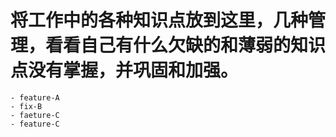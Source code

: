 # 将工作中的各种知识点放到这里，几种管理，看看自己有什么欠缺的和薄弱的知识点没有掌握，并巩固和加强。
	- feature-A
	- fix-B
	- faeture-C
	- feature-C

